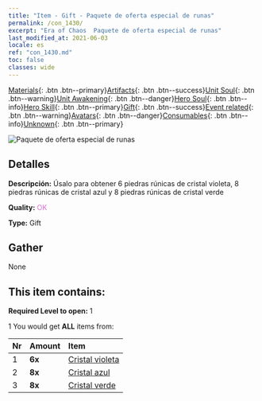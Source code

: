 ```yaml
---
title: "Item - Gift - Paquete de oferta especial de runas"
permalink: /con_1430/
excerpt: "Era of Chaos  Paquete de oferta especial de runas"
last_modified_at: 2021-06-03
locale: es
ref: "con_1430.md"
toc: false
classes: wide
---
```

 [Materials](/ItemsES/){: .btn .btn--primary}[Artifacts](/ItemsES/Artifacts/){: .btn .btn--success}[Unit Soul](/ItemsES/UnitSoul/){: .btn .btn--warning}[Unit Awakening](/ItemsES/UnitAwakening/){: .btn .btn--danger}[Hero Soul](/ItemsES/HeroSoul/){: .btn .btn--info}[Hero Skill](/ItemsES/HeroSkill/){: .btn .btn--primary}[Gift](/ItemsES/Gift/){: .btn .btn--success}[Event related](/ItemsES/Events/){: .btn .btn--warning}[Avatars](/ItemsES/Avatars/){: .btn .btn--danger}[Consumables](/ItemsES/Consumables/){: .btn .btn--info}[Unknown](/ItemsES/Unknown/){: .btn .btn--primary}

 ![Paquete de oferta especial de runas](/images/t/i_907025.png)

## Detalles
 **Descripción:** Úsalo para obtener 6 piedras rúnicas de cristal violeta, 8 piedras rúnicas de cristal azul y 8 piedras rúnicas de cristal verde

 **Quality:** <span style="color: #DA70D6">OK</span>

 **Type:** Gift

## Gather

  None

## This item contains:

 **Required Level to open:** 1

 1 You would get **ALL** items  from:

  | Nr | Amount |     Item    |
  |:---|:-------|:------------|
  | 1 |  **6x** | [Cristal violeta](/ItemsES/con_720/) |  | 
  | 2 |  **8x** | [Cristal azul](/ItemsES/con_716/) |  | 
  | 3 |  **8x** | [Cristal verde](/ItemsES/con_711/) |  | 

